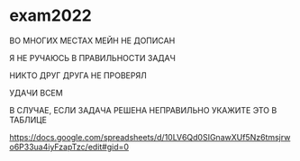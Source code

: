 # exam2022
ВО МНОГИХ МЕСТАХ МЕЙН НЕ ДОПИСАН



Я НЕ РУЧАЮСЬ В ПРАВИЛЬНОСТИ ЗАДАЧ



НИКТО ДРУГ ДРУГА НЕ ПРОВЕРЯЛ



УДАЧИ ВСЕМ


В СЛУЧАЕ, ЕСЛИ ЗАДАЧА РЕШЕНА НЕПРАВИЛЬНО УКАЖИТЕ ЭТО В ТАБЛИЦЕ


https://docs.google.com/spreadsheets/d/10LV6Qd0SIGnawXUf5Nz6tmsjrwo6P33ua4iyFzapTzc/edit#gid=0
